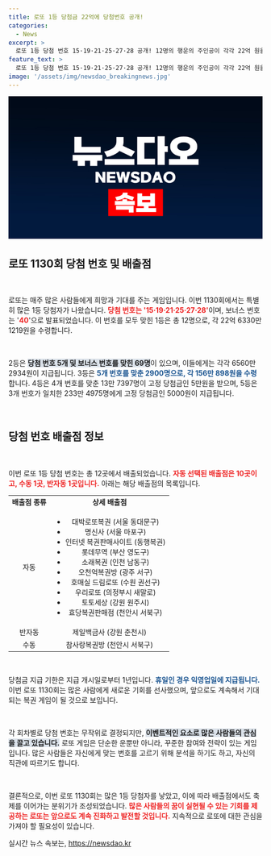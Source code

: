 ```yaml
---
title: 로또 1등 당첨금 22억에 당첨번호 공개!
categories:
  - News
excerpt: >
  로또 1등 당첨 번호 15·19·21·25·27·28 공개! 12명의 행운의 주인공이 각각 22억 원을 손에 쥐며, 2등과 3등도 대박을 맞았다. 이번 추첨에서 당신은 몇 등일까요? 클릭해서 모든 당첨자 정보를 확인하세요!
feature_text: >
  로또 1등 당첨 번호 15·19·21·25·27·28 공개! 12명의 행운의 주인공이 각각 22억 원을 손에 쥐며, 2등과 3등도 대박을 맞았다. 이번 추첨에서 당신은 몇 등일까요? 클릭해서 모든 당첨자 정보를 확인하세요!
image: '/assets/img/newsdao_breakingnews.jpg'
---
```


<p><img src="/assets/img/newsdao_breakingnews.jpg" alt="cryptoinkorea 속보" /></p>

<h2 data-ke-size="size26">로또 1130회 당첨 번호 및 배출점</h2>

<p data-ke-size="size16">&nbsp;</p>

<p>로또는 매주 많은 사람들에게 희망과 기대를 주는 게임입니다. 이번 1130회에서는 특별히 많은 1등 당첨자가 나왔습니다. <b><span style="color: #ee2323;">당첨 번호는 '15·19·21·25·27·28'</span></b>이며, 보너스 번호는 '<b><span style="color: #ee2323;">40</span></b>'으로 발표되었습니다. 이 번호를 모두 맞힌 1등은 총 12명으로, 각 22억 6330만 1219원을 수령합니다. </p>

<p data-ke-size="size16">&nbsp;</p>

<p>2등은 <b><span style="background-color: #21538527;">당첨 번호 5개 및 보너스 번호를 맞힌 69명</span></b>이 있으며, 이들에게는 각각 6560만 2934원이 지급됩니다. 3등은 <b><span style="color: #1a5490;">5개 번호를 맞춘 2900명으로, 각 156만 898원을 수령</span></b>합니다. 4등은 4개 번호를 맞춘 13만 7397명이 고정 당첨금인 5만원을 받으며, 5등은 3개 번호가 일치한 233만 4975명에게 고정 당첨금인 5000원이 지급됩니다.</p>

<p data-ke-size="size16">&nbsp;</p>

<h2 data-ke-size="size26">당첨 번호 배출점 정보</h2>

<p data-ke-size="size16">&nbsp;</p>

<p>이번 로또 1등 당첨 번호는 총 12곳에서 배출되었습니다. <b><span style="color: #ee2323;">자동 선택된 배출점은 10곳이고, 수동 1곳, 반자동 1곳입니다.</span></b> 아래는 해당 배출점의 목록입니다. </p>

<table style="width: 100%; border-collapse: collapse;">
<tr>
<td style="text-align: center; height: 17px;"><b>배출점 종류</b></td>
<td style="text-align: center; height: 17px;"><b>상세 배출점</b></td>
</tr>
<tr>
<td style="text-align: center; height: 17px;">자동</td>
<td style="text-align: center; height: 17px;">
<ul>
<li>대박로또복권 (서울 동대문구)</li>
<li>명신사 (서울 마포구)</li>
<li>인터넷 복권판매사이트 (동행복권)</li>
<li>롯데무역 (부산 영도구)</li>
<li>소래복권 (인천 남동구)</li>
<li>오천억복권방 (광주 서구)</li>
<li>호매실 드림로또 (수원 권선구)</li>
<li>우리로또 (의정부시 새말로)</li>
<li>토토세상 (강원 원주시)</li>
<li>효당복권판매점 (천안시 서북구)</li>
</ul>
</td>
</tr>
<tr>
<td style="text-align: center; height: 17px;">반자동</td>
<td style="text-align: center; height: 17px;">제일백금사 (강원 춘천시)</td>
</tr>
<tr>
<td style="text-align: center; height: 17px;">수동</td>
<td style="text-align: center; height: 17px;">참사랑복권방 (천안시 서북구)</td>
</tr>
</table>

<p data-ke-size="size16">&nbsp;</p>

<p>당첨금 지급 기한은 지급 개시일로부터 1년입니다. <b><span style="color: #1a5490;">휴일인 경우 익영업일에 지급됩니다.</span></b> 이번 로또 1130회는 많은 사람에게 새로운 기회를 선사했으며, 앞으로도 계속해서 기대되는 복권 게임이 될 것으로 보입니다.</p>

<p data-ke-size="size16">&nbsp;</p>

<p>각 회차별로 당첨 번호는 무작위로 결정되지만, <b><span style="background-color: #21538527;">이벤트적인 요소로 많은 사람들의 관심을 끌고 있습니다.</span></b> 로또 게임은 단순한 운뿐만 아니라, 꾸준한 참여와 전략이 있는 게임입니다. 많은 사람들은 자신에게 맞는 번호를 고르기 위해 분석을 하기도 하고, 자신의 직관에 따르기도 합니다. </p>

<p data-ke-size="size16">&nbsp;</p>

<p>결론적으로, 이번 로또 1130회는 많은 1등 당첨자를 낳았고, 이에 따라 배출점에서도 축제를 이어가는 분위기가 조성되었습니다. <b><span style="color: #ee2323;">많은 사람들의 꿈이 실현될 수 있는 기회를 제공하는 로또는 앞으로도 계속 진화하고 발전할 것입니다.</span></b> 지속적으로 로또에 대한 관심을 가져야 할 필요성이 있습니다. </p>
실시간 뉴스 속보는, <a href="https://newsdao.kr" rel="dofollow">https://newsdao.kr</a>


